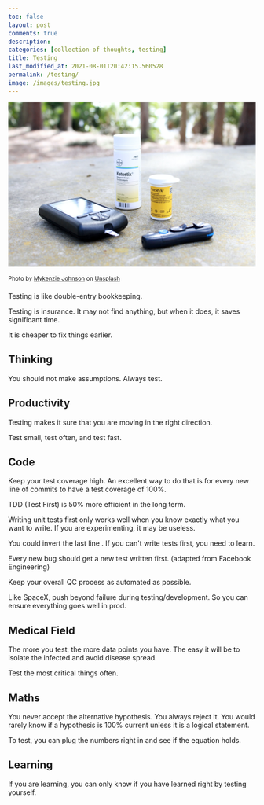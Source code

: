 ```yaml
---
toc: false
layout: post
comments: true
description:
categories: [collection-of-thoughts, testing]
title: Testing
last_modified_at: 2021-08-01T20:42:15.560528
permalink: /testing/
image: /images/testing.jpg
---
```

![](/images/testing.jpg)

<sup style="user-select: auto;">Photo by <a href="https://unsplash.com/@mykjohnson?utm_source=unsplash&amp;utm_medium=referral&amp;utm_content=creditCopyText" style="user-select: auto;">Mykenzie Johnson</a> on <a href="https://unsplash.com/s/photos/testing?utm_source=unsplash&amp;utm_medium=referral&amp;utm_content=creditCopyText" style="user-select: auto;">Unsplash</a></sup>

Testing is like double-entry bookkeeping.

Testing is insurance. It may not find anything, but when it does, it saves significant time.

It is cheaper to fix things earlier.

## Thinking
You should not make assumptions. Always test. 

## Productivity 
Testing makes it sure that you are moving in the right direction.

Test small, test often, and test fast. 

## Code
Keep your test coverage high. An excellent way to do that is for every new line of commits to have a test coverage of 100%.

TDD (Test First) is 50% more efficient in the long term.

Writing unit tests first only works well when you know exactly what you want to write. If you are experimenting, it may be useless.

You could invert the last line . If you can't write tests first, you need to learn.

Every new bug should get a new test written first. (adapted from Facebook Engineering)  

Keep your overall QC process as automated as possible.

Like SpaceX, push beyond failure during testing/development. So you can ensure everything goes well in prod.

## Medical Field
The more you test, the more data points you have. The easy it will be to isolate the infected and avoid disease spread.

Test the most critical things often.

## Maths

You never accept the alternative hypothesis. You always reject it. You would rarely know if a hypothesis is 100% current unless it is a logical statement.

To test, you can plug the numbers right in and see if the equation holds.

## Learning

If you are learning, you can only know if you have learned right by testing yourself.